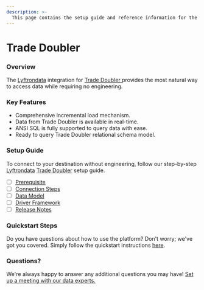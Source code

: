```yaml
---
description: >-
  This page contains the setup guide and reference information for the Trade Doubler source connector.
---
```


# Trade Doubler

### Overview

The [Lyftrondata](https://www.lyftrondata.com/) integration for [Trade Doubler](https://www.lyftrondata.com/integration/trade-doubler/)[ ](https://www.lyftrondata.com/integration/trade-doubler/)provides the most natural way to access data while requiring no engineering.

### Key Features

* Comprehensive incremental load mechanism.
* Data from Trade Doubler is available in real-time.&#x20;
* ANSI SQL is fully supported to query data with ease.
* Ready to query Trade Doubler relational schema model.

### Setup Guide

To connect to your destination without engineering, follow our step-by-step [Lyftrondata](https://www.lyftrondata.com/)  [Trade Doubler](https://www.lyftrondata.com/integration/trade-doubler/) setup guide.

* [ ] [Prerequisite](../../marketing-analytics/trade-doubler/prerequisite.md)
* [ ] [Connection Steps](../../marketing-analytics/trade-doubler/connection-steps.md)
* [ ] [Data Model](../../marketing-analytics/trade-doubler/data-model/)
* [ ] [Driver Framework](../../marketing-analytics/trade-doubler/driver-framework/)
* [ ] [Release Notes](../../marketing-analytics/trade-doubler/release-notes.md)

### Quickstart Steps

Do you have questions about how to use the platform? Don't worry; we've got you covered. Simply follow the quickstart instructions [here](../../../quickstart-steps.md).

### Questions? <a href="#questions" id="questions"></a>

We're always happy to answer any additional questions you may have! [Set up a meeting with our data experts.](https://www.lyftrondata.com/book-a-meeting/)

